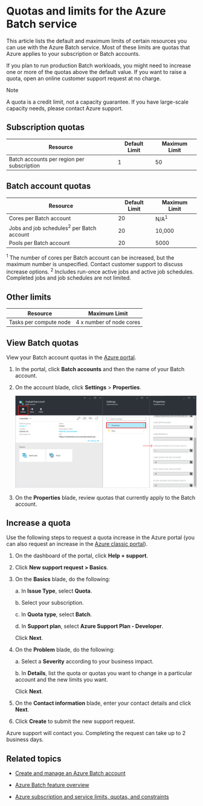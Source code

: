 <properties
    pageTitle="Batch service quotas and limits | Microsoft Azure"
    description="Learn about quotas, limits, and constraints for using the Azure Batch service"
    services="batch"
    documentationCenter=""
    authors="dlepow"
    manager="timlt"
    editor=""/>

<tags
    ms.service="batch"
    ms.workload="big-compute"
    ms.tgt_pltfrm="na"
    ms.devlang="na"
    ms.topic="article"
    ms.date="01/26/2016"
    ms.author="danlep"/>



# Quotas and limits for the Azure Batch service
This article lists the default and maximum limits of certain resources you can use with the Azure Batch service. Most of these limits are quotas that Azure applies to your subscription or Batch accounts.

If you plan to run production Batch workloads, you might need to increase one or more of the quotas above the default value. If you want to raise a quota, open an online customer support request at no charge.

> [!NOTE]
> A quota is a credit limit, not a capacity guarantee. If you have large-scale capacity needs, please contact Azure support.
> 
> 
## Subscription quotas
| Resource | Default Limit | Maximum Limit |
| --- | --- | --- |
| Batch accounts per region per subscription |1 |50 |

## Batch account quotas
Resource|Default Limit|Maximum Limit
---|---|---
Cores per Batch account|20|N/A<sup>1</sup>
Jobs and job schedules<sup>2</sup> per Batch account|20|10,000
Pools per Batch account|20|5000

<sup>1</sup> The number of cores per Batch account can be increased, but the maximum number is unspecified. Contact customer support to discuss increase options.
<sup>2</sup> Includes run-once active jobs and active job schedules. Completed jobs and job schedules are not limited.


## Other limits
| Resource | Maximum Limit |
| --- | --- |
| Tasks per compute node |4 x number of node cores |

## View Batch quotas
View your Batch account quotas in the [Azure portal](https://portal.azure.com).

1. In the portal, click **Batch accounts** and then the name of your Batch account.

2. On the account blade, click **Settings** > **Properties**.

    ![Batch account quotas][account_quotas]

3. On the **Properties** blade, review quotas that currently apply to the Batch account.


## Increase a quota
Use the following steps to request a quota increase in the Azure portal (you can also request an increase in the [Azure classic portal](https://azure.microsoft.com/blog/2014/06/04/azure-limits-quotas-increase-requests/)).

1. On the dashboard of the portal, click **Help + support**.

2. Click **New support request > Basics**.

3. On the **Basics** blade, do the following:

    a. In **Issue Type**, select **Quota**.

    b. Select your subscription.

    c. In **Quota type**, select **Batch**.

    d. In **Support plan**, select **Azure Support Plan - Developer**.

    Click **Next**.

4. On the **Problem** blade, do the following:

    a. Select a **Severity** according to your business impact.

    b. In **Details**, list the quota or quotas you want to change in a particular account and the new limits you want.

    Click **Next**.

5. On the **Contact information** blade, enter your contact details and click **Next**.

6. Click **Create** to submit the new support request.


Azure support will contact you. Completing the request can take up to 2 business days.

## Related topics
* [Create and manage an Azure Batch account](batch-account-create-portal.md)

* [Azure Batch feature overview](batch-api-basics.md)

* [Azure subscription and service limits, quotas, and constraints](../azure-subscription-service-limits.md)


[account_quotas]: ./media/batch-quota-limit/accountquota_portal.PNG

